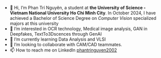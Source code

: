 - 👋 Hi, I’m Phan Trí Nguyên, a student at **the University of Science - Vietnam National University Ho Chi Minh City**. In October 2024, I have achieved a Bachelor of Science Degree on *Computer Vision* specialized majors at this university
- 👀 I’m interested in OCR technology, Medical image analysis, GAN in Deepfakes, TextTo3Dscences through GenAI
- 🌱 I’m currently learning Data Analysis and VLSI
- 💞️ I’m looking to collaborate with CAM/CAD teammates.
- 📫 How to reach me on LinkedIn [phantringuyen2002](https://www.linkedin.com/in/phantringuyen2002/)
